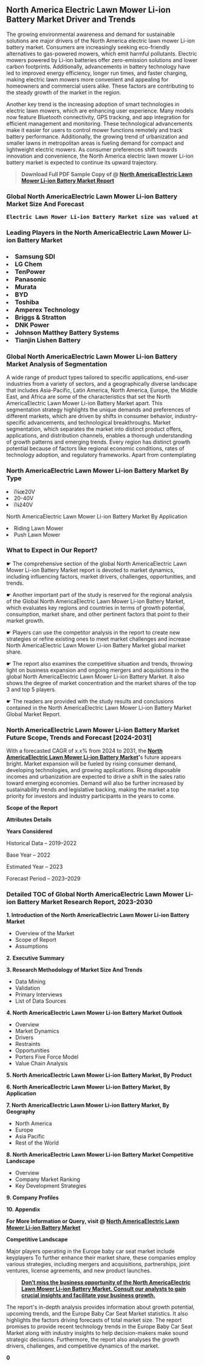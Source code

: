 <p><h2>North America Electric Lawn Mower Li-ion Battery Market Driver and Trends</h2><p>The growing environmental awareness and demand for sustainable solutions are major drivers of the North America electric lawn mower Li-ion battery market. Consumers are increasingly seeking eco-friendly alternatives to gas-powered mowers, which emit harmful pollutants. Electric mowers powered by Li-ion batteries offer zero-emission solutions and lower carbon footprints. Additionally, advancements in battery technology have led to improved energy efficiency, longer run times, and faster charging, making electric lawn mowers more convenient and appealing for homeowners and commercial users alike. These factors are contributing to the steady growth of the market in the region.</p><p>Another key trend is the increasing adoption of smart technologies in electric lawn mowers, which are enhancing user experience. Many models now feature Bluetooth connectivity, GPS tracking, and app integration for efficient management and monitoring. These technological advancements make it easier for users to control mower functions remotely and track battery performance. Additionally, the growing trend of urbanization and smaller lawns in metropolitan areas is fueling demand for compact and lightweight electric mowers. As consumer preferences shift towards innovation and convenience, the North America electric lawn mower Li-ion battery market is expected to continue its upward trajectory.</p></p><blockquote id="" class=""><strong>Download Full PDF Sample Copy of @&nbsp;<a href="https://www.verifiedmarketreports.com/download-sample/?rid=618582&utm_source=GitHub-Jan&utm_medium=290" target="_blank">North AmericaElectric Lawn Mower Li-ion Battery Market Report</a>&nbsp;&nbsp;</strong></blockquote><h3 id="" class=""><strong>Global&nbsp;North AmericaElectric Lawn Mower Li-ion Battery Market Size And Forecast</strong></h3><pre class="reader-text-block__code-block"><strong>Electric Lawn Mower Li-ion Battery Market size was valued at USD 1.2 Billion in 2022 and is projected to reach USD 3.5 Billion by 2030, growing at a CAGR of 18.5% from 2024 to 2030.</strong></pre><h3 id="" class="">Leading Players in the&nbsp;North AmericaElectric Lawn Mower Li-ion Battery Market</h3><h3 class=""></Li><Li>Samsung SDl</Li><Li> LG Chem</Li><Li> TenPower</Li><Li> Panasonic</Li><Li> Murata</Li><Li> BYD</Li><Li> Toshiba</Li><Li> Amperex Technology</Li><Li> Briggs & Stratton</Li><Li> DNK Power</Li><Li> Johnson Matthey Battery Systems</Li><Li> Tianjin Lishen Battery</h3><h3 id="" class="">Global&nbsp;North AmericaElectric Lawn Mower Li-ion Battery Market Analysis of Segmentation</h3><p id="" class="">A wide range of product types tailored to specific applications, end-user industries from a variety of sectors, and a geographically diverse landscape that includes Asia-Pacific, Latin America, North America, Europe, the Middle East, and Africa are some of the characteristics that set the North AmericaElectric Lawn Mower Li-ion Battery Market apart. This segmentation strategy highlights the unique demands and preferences of different markets, which are driven by shifts in consumer behavior, industry-specific advancements, and technological breakthroughs. Market segmentation, which separates the market into distinct product offers, applications, and distribution channels, enables a thorough understanding of growth patterns and emerging trends. Every region has distinct growth potential because of factors like regional economic conditions, rates of technology adoption, and regulatory frameworks. Apart from contemplating</p><h3 id="" class="">North AmericaElectric Lawn Mower Li-ion Battery Market&nbsp;By Type</h3><p></Li><Li>ï¼œ20V</Li><Li> 20-40V</Li><Li> ï¼ž40V</p><div class="" data-test-id=""><p>North AmericaElectric Lawn Mower Li-ion Battery Market&nbsp;By Application</p></div><p class=""></Li><Li>Riding Lawn Mower</Li><Li> Push Lawn Mower</p><div class="" data-test-id=""><h3><span class="">What to Expect in Our Report?</span></h3></div><div class="" data-test-id=""><p><span class="">☛ The comprehensive section of the global North AmericaElectric Lawn Mower Li-ion Battery Market report is devoted to market dynamics, including influencing factors, market drivers, challenges, opportunities, and trends.</span></p></div><div class="" data-test-id=""><p><span class="">☛ Another important part of the study is reserved for the regional analysis of the Global North AmericaElectric Lawn Mower Li-ion Battery Market, which evaluates key regions and countries in terms of growth potential, consumption, market share, and other pertinent factors that point to their market growth.</span></p></div><div class="" data-test-id=""><p><span class="">☛ Players can use the competitor analysis in the report to create new strategies or refine existing ones to meet market challenges and increase North AmericaElectric Lawn Mower Li-ion Battery Market global market share.</span></p></div><div class="" data-test-id=""><p><span class="">☛ The report also examines the competitive situation and trends, throwing light on business expansion and ongoing mergers and acquisitions in the global North AmericaElectric Lawn Mower Li-ion Battery Market. It also shows the degree of market concentration and the market shares of the top 3 and top 5 players.</span></p></div><div class="" data-test-id=""><p><span class="">☛ The readers are provided with the study results and conclusions contained in the North AmericaElectric Lawn Mower Li-ion Battery Market Global Market Report.</span></p></div><div class="" data-test-id=""><h3><span class="">North AmericaElectric Lawn Mower Li-ion Battery Market Future Scope, Trends and Forecast [2024-2031]</span></h3></div><div class="" data-test-id=""><p><span class="">With a forecasted CAGR of x.x% from 2024 to 2031, the <strong><a href="https://www.verifiedmarketreports.com/download-sample/?rid=618582&utm_source=GitHub-Jan&utm_medium=290" target="_blank">North AmericaElectric Lawn Mower Li-ion Battery Market</a>'</strong>s future appears bright. Market expansion will be fueled by rising consumer demand, developing technologies, and growing applications. Rising disposable incomes and urbanization are expected to drive a shift in the sales ratio toward emerging economies. Demand will also be further increased by sustainability trends and legislative backing, making the market a top priority for investors and industry participants in the years to come.</span></p><p id="ember66" class="ember-view reader-text-block__paragraph"><strong>Scope of the Report</strong></p><p id="ember67" class="ember-view reader-text-block__paragraph"><strong>Attributes Details</strong></p><p id="ember68" class="ember-view reader-text-block__paragraph"><strong>Years Considered</strong></p><p id="ember69" class="ember-view reader-text-block__paragraph">Historical Data &ndash; 2019&ndash;2022</p><p id="ember70" class="ember-view reader-text-block__paragraph">Base Year &ndash; 2022</p><p id="ember71" class="ember-view reader-text-block__paragraph">Estimated Year &ndash; 2023</p><p id="ember72" class="ember-view reader-text-block__paragraph">Forecast Period &ndash; 2023&ndash;2029</p></div><h3 id="" class="">Detailed TOC of Global North AmericaElectric Lawn Mower Li-ion Battery Market Research Report, 2023-2030</h3><p id="" class=""><strong>1. Introduction of the North AmericaElectric Lawn Mower Li-ion Battery Market</strong></p><ul><li>Overview of the Market</li><li>Scope of Report</li><li>Assumptions</li></ul><p id="" class=""><strong>2. Executive Summary</strong></p><p id="" class=""><strong>3. Research Methodology of Market Size And Trends</strong></p><ul><li>Data Mining</li><li>Validation</li><li>Primary Interviews</li><li>List of Data Sources</li></ul><p id="" class=""><strong>4. North AmericaElectric Lawn Mower Li-ion Battery Market Outlook</strong></p><ul><li>Overview</li><li>Market Dynamics</li><li>Drivers</li><li>Restraints</li><li>Opportunities</li><li>Porters Five Force Model</li><li>Value Chain Analysis</li></ul><p id="" class=""><strong>5. North AmericaElectric Lawn Mower Li-ion Battery Market, By Product</strong></p><p id="" class=""><strong>6. North AmericaElectric Lawn Mower Li-ion Battery Market, By Application</strong></p><p id="" class=""><strong>7. North AmericaElectric Lawn Mower Li-ion Battery Market, By Geography</strong></p><ul><li>North America</li><li>Europe</li><li>Asia Pacific</li><li>Rest of the World</li></ul><p id="" class=""><strong>8. North AmericaElectric Lawn Mower Li-ion Battery Market Competitive Landscape</strong></p><ul><li>Overview</li><li>Company Market Ranking</li><li>Key Development Strategies</li></ul><p id="" class=""><strong>9. Company Profiles</strong></p><p id="" class=""><strong>10. Appendix</strong></p><p><strong>For More Information or Query, visit&nbsp;@ <a href="https://www.verifiedmarketreports.com/product/electric-lawn-mower-li-ion-battery-market/" target="_blank">North AmericaElectric Lawn Mower Li-ion Battery Market</a></strong></p><p id="ember61" class="ember-view reader-text-block__paragraph"><strong>Competitive Landscape</strong></p><p id="ember62" class="ember-view reader-text-block__paragraph">Major players operating in the Europe baby car seat market include keyplayers To further enhance their market share, these companies employ various strategies, including mergers and acquisitions, partnerships, joint ventures, license agreements, and new product launches.</p><blockquote id="ember63" class="ember-view reader-text-block__blockquote"><strong><a href="https://www.verifiedmarketreports.com/download-sample/?rid=618582&utm_source=GitHub-Jan&utm_medium=290" target="_blank">Don&rsquo;t miss the business opportunity of the North AmericaElectric Lawn Mower Li-ion Battery Market. Consult our analysts to gain crucial insights and facilitate your business growth.</a></strong></blockquote><p id="ember64" class="ember-view reader-text-block__paragraph">The report's in-depth analysis provides information about growth potential, upcoming trends, and the Europe Baby Car Seat Market statistics. It also highlights the factors driving forecasts of total market size. The report promises to provide recent technology trends in the Europe Baby Car Seat Market along with industry insights to help decision-makers make sound strategic decisions. Furthermore, the report also analyses the growth drivers, challenges, and competitive dynamics of the market.</p><p class="ember-view reader-text-block__paragraph"><strong>0</strong></p>
